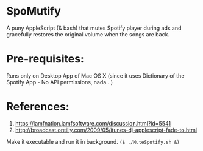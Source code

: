 # SpoMutify

A puny AppleScript (& bash) that mutes Spotify player during ads and gracefully restores the original volume when the songs are back.

# Pre-requisites:
Runs only on Desktop App of Mac OS X (since it uses Dictionary of the Spotify App - No API permissions, nada...)

# References:
1. https://jamfnation.jamfsoftware.com/discussion.html?id=5541
2. http://broadcast.oreilly.com/2009/05/itunes-dj-applescript-fade-to.html

Make it executable and run it in background. `($ ./MuteSpotify.sh &)`
